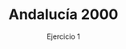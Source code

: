 ---
title: Andalucía 2000
url: "/recursos-fisica-quimica/oposiciones/fisica/andalucia-2000-E1"
subtitle: Ejercicio 1
summary: Ejercicio 1.
authors:
- rodrigo-alcaraz-de-la-osa
- jesica-sanchez-mazon
tags:
- oposiciones
- mecánica
categories:
- Física

_build:
  render: never

# Optional external URL for project (replaces project detail page).
external_link: "https://rodrigoalcarazdelaosa.me/recursos-fisica-quimica/oposiciones/fisica/andalucia-2000-e1/andalucia-2000-E1.pdf"
---